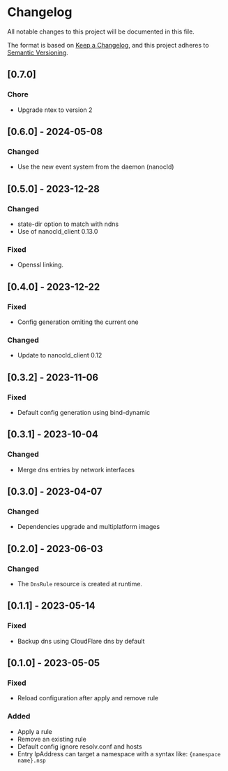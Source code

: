 # Changelog

All notable changes to this project will be documented in this file.

The format is based on [Keep a Changelog](https://keepachangelog.com/en/1.0.0/),
and this project adheres to [Semantic Versioning](https://semver.org/spec/v2.0.0.html).

## [0.7.0]

### Chore

- Upgrade ntex to version 2

## [0.6.0] - 2024-05-08

### Changed

- Use the new event system from the daemon (nanocld)

## [0.5.0] - 2023-12-28

### Changed

- state-dir option to match with ndns
- Use of nanocld_client 0.13.0

### Fixed

- Openssl linking.

## [0.4.0] - 2023-12-22

### Fixed

- Config generation omiting the current one

### Changed

- Update to nanocld_client 0.12

## [0.3.2] - 2023-11-06

### Fixed

- Default config generation using bind-dynamic

## [0.3.1] - 2023-10-04

### Changed

- Merge dns entries by network interfaces

## [0.3.0] - 2023-04-07

### Changed

- Dependencies upgrade and multiplatform images

## [0.2.0] - 2023-06-03

### Changed

- The `DnsRule` resource is created at runtime.

## [0.1.1] - 2023-05-14

### Fixed

- Backup dns using CloudFlare dns by default

## [0.1.0] - 2023-05-05

### Fixed

- Reload configuration after apply and remove rule

### Added

- Apply a rule
- Remove an existing rule
- Default config ignore resolv.conf and hosts
- Entry IpAddress can target a namespace with a syntax like: `{namespace name}.nsp`
